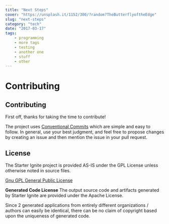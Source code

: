 ```yaml
---
title: "Next Steps"
cover: "https://unsplash.it/1152/300/?random?TheButterflyoftheEdge"
slug: "next-steps"
category: "tech"
date: "2017-03-17"
tags:
    - programming
    - more tags
    - testing
    - another one
    - stuff
    - other
---
```

# Contributing

## Contributing

First off, thanks for taking the time to contribute!

The project uses [Conventional Commits](https://conventionalcommits.org/) which are simple and easy to follow. In general, use your best judgment, and feel free to propose changes by creating an issue and then mention the issue in your pull request.

## License

The Starter Ignite project is provided AS-IS under the GPL License unless otherwise
noted in source files.

[Gnu GPL General Public License](https://www.gnu.org/licenses/gpl-3.0.en.html)

**Generated Code License** The output source code and artifacts generated by Starter Ignite
are provided under the Apache License.

Since 2 generated applications from entirely different organizations / authors can
easily be identical, there can be no claim of copyright based upon the uniqueness of
generated code.
